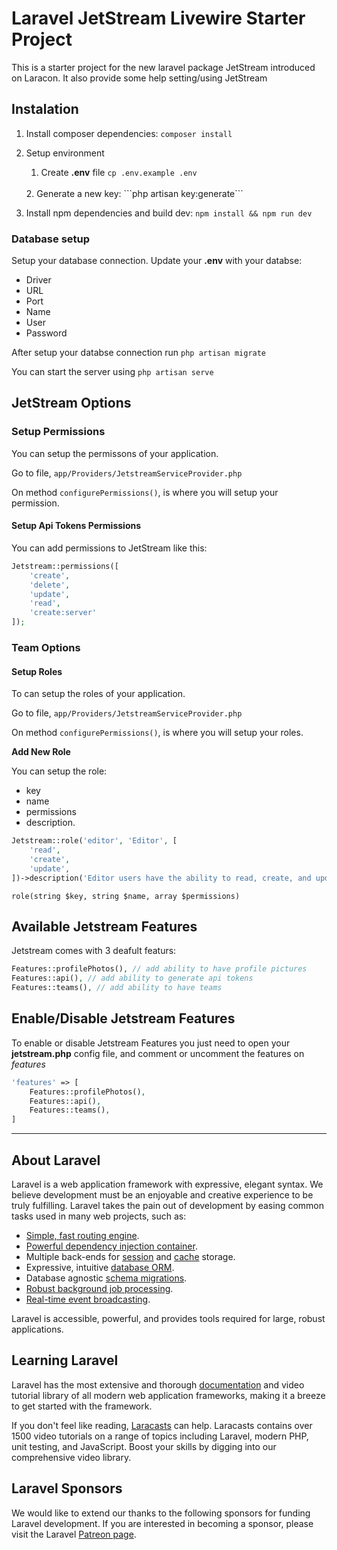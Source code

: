 # Laravel JetStream Livewire Starter Project

This is a starter project for the new laravel package JetStream introduced on Laracon.
It also provide some help setting/using JetStream

## Instalation

1. Install composer dependencies:
    ```composer install```
    <br>
2. Setup environment
    1. Create **.env** file
    ```cp .env.example .env```
    <br>
    2. Generate a new key:
    ```php artisan key:generate```
    <br>

3. Install npm dependencies and build dev:
    ```npm install && npm run dev```

### Database setup

Setup your database connection.
Update your **.env** with your databse:
- Driver
- URL
- Port
- Name
- User
- Password

After setup your databse connection run ```php artisan migrate```

You can start the server using ```php artisan serve```

## JetStream Options

### Setup Permissions

You can setup the permissons of your application.

Go to file, ```app/Providers/JetstreamServiceProvider.php```

On method ```configurePermissions()```, is where you will setup your permission.

#### Setup Api Tokens Permissions
You can add permissions to JetStream like this:

```php
Jetstream::permissions([
    'create',
    'delete',
    'update',
    'read',
    'create:server'
]);
```

### Team Options

#### Setup Roles

To can setup the roles of your application.

Go to file, ```app/Providers/JetstreamServiceProvider.php```

On method ```configurePermissions()```, is where you will setup your roles.

**Add New Role**

You can setup the role: 
- key
- name
- permissions
- description.

```php
Jetstream::role('editor', 'Editor', [
    'read',
    'create',
    'update',
])->description('Editor users have the ability to read, create, and update.');
```

```role(string $key, string $name, array $permissions)```

## Available Jetstream Features

Jetstream comes with 3 deafult featurs:

```php
Features::profilePhotos(), // add ability to have profile pictures
Features::api(), // add ability to generate api tokens
Features::teams(), // add ability to have teams
```


## Enable/Disable Jetstream Features

To enable or disable Jetstream Features you just need to open your **jetstream.php** config file, and comment or uncomment the features on *features*

```php
'features' => [
    Features::profilePhotos(),
    Features::api(),
    Features::teams(),
]
```


<hr>

## About Laravel

Laravel is a web application framework with expressive, elegant syntax. We believe development must be an enjoyable and creative experience to be truly fulfilling. Laravel takes the pain out of development by easing common tasks used in many web projects, such as:

- [Simple, fast routing engine](https://laravel.com/docs/routing).
- [Powerful dependency injection container](https://laravel.com/docs/container).
- Multiple back-ends for [session](https://laravel.com/docs/session) and [cache](https://laravel.com/docs/cache) storage.
- Expressive, intuitive [database ORM](https://laravel.com/docs/eloquent).
- Database agnostic [schema migrations](https://laravel.com/docs/migrations).
- [Robust background job processing](https://laravel.com/docs/queues).
- [Real-time event broadcasting](https://laravel.com/docs/broadcasting).

Laravel is accessible, powerful, and provides tools required for large, robust applications.

## Learning Laravel

Laravel has the most extensive and thorough [documentation](https://laravel.com/docs) and video tutorial library of all modern web application frameworks, making it a breeze to get started with the framework.

If you don't feel like reading, [Laracasts](https://laracasts.com) can help. Laracasts contains over 1500 video tutorials on a range of topics including Laravel, modern PHP, unit testing, and JavaScript. Boost your skills by digging into our comprehensive video library.

## Laravel Sponsors

We would like to extend our thanks to the following sponsors for funding Laravel development. If you are interested in becoming a sponsor, please visit the Laravel [Patreon page](https://patreon.com/taylorotwell).
